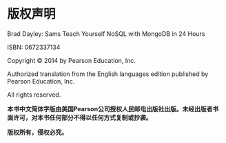 # 版权声明

Brad Dayley: Sams Teach Yourself NoSQL with MongoDB in 24 Hours

ISBN: 0672337134

Copyright © 2014 by Pearson Education, Inc.

Authorized translation from the English languages edition published by Pearson Education, Inc.

All rights reserved.

**本书中文简体字版由美国Pearson公司授权人民邮电出版社出版。未经出版者书面许可，对本书任何部分不得以任何方式复制或抄袭。**

**版权所有，侵权必究。**




